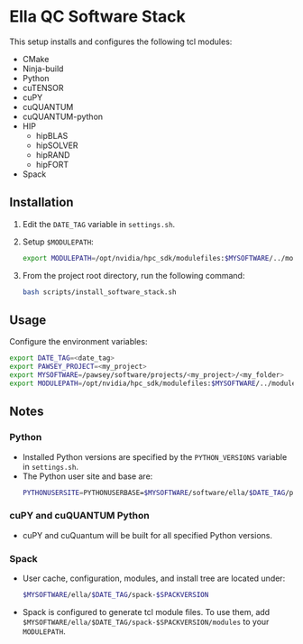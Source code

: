 # Ella QC Software Stack

This setup installs and configures the following tcl modules:

* CMake
* Ninja-build
* Python
* cuTENSOR
* cuPY
* cuQUANTUM
* cuQUANTUM-python
* HIP
	- hipBLAS
	- hipSOLVER
	- hipRAND
	- hipFORT
* Spack

## Installation

1. Edit the `DATE_TAG` variable in `settings.sh`.
2. Setup `$MODULEPATH`:
    ```bash
    export MODULEPATH=/opt/nvidia/hpc_sdk/modulefiles:$MYSOFTWARE/../modules/$DATE_TAG:$MODULEPATH
    ```
3. From the project root directory, run the following command:

    ```bash
    bash scripts/install_software_stack.sh
    ```

## Usage

Configure the environment variables:

```bash
export DATE_TAG=<date_tag>
export PAWSEY_PROJECT=<my_project>
export MYSOFTWARE=/pawsey/software/projects/<my_project>/<my_folder>
export MODULEPATH=/opt/nvidia/hpc_sdk/modulefiles:$MYSOFTWARE/../modules/$DATE_TAG:$MODULEPATH
```

## Notes

### Python
* Installed Python versions are specified by the `PYTHON_VERSIONS` variable in `settings.sh`.
* The Python user site and base are:
    ```bash
    PYTHONUSERSITE=PYTHONUSERBASE=$MYSOFTWARE/software/ella/$DATE_TAG/python-$PYTHON_VERSION
    ```

### cuPY and cuQUANTUM Python
* cuPY and cuQuantum will be built for all specified Python versions.

### Spack
* User cache, configuration, modules, and install tree are located under:
    ```bash
    $MYSOFTWARE/ella/$DATE_TAG/spack-$SPACKVERSION
    ```
* Spack is configured to generate tcl module files. To use them, add `$MYSOFTWARE/ella/$DATE_TAG/spack-$SPACKVERSION/modules` to your `MODULEPATH`. 
